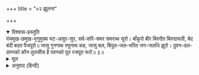 +++
title = "०२ झूलना"

+++


<details open><summary>विश्वास-प्रस्तुति</summary>
पंचमुख-छमुख-भृगुमुख्य भट-असुर-सुर,  
सर्व-सरि-समर समरत्थ सूरो।  
बाँकुरो बीर बिरुदैत बिरुदावली,  
बेद बंदी बदत पैजपूरो॥  
जासु गुनगाथ रघुनाथ कह, जासु बल,  
बिपुल-जल-भरित जग-जलधि झूरो।  
दुवन-दल-दमनको कौन तुलसीस है  
पवनको पूत रजपूत रूरो॥ ३॥
</details>

<details><summary>मूल</summary>

पंचमुख-छमुख-भृगुमुख्य भट-असुर-सुर,  
सर्व-सरि-समर समरत्थ सूरो।  
बाँकुरो बीर बिरुदैत बिरुदावली,  
बेद बंदी बदत पैजपूरो॥  
जासु गुनगाथ रघुनाथ कह, जासु बल,  
बिपुल-जल-भरित जग-जलधि झूरो।  
दुवन-दल-दमनको कौन तुलसीस है  
पवनको पूत रजपूत रूरो॥ ३॥
</details>

<details><summary>अनुवाद (हिन्दी)</summary>

भावार्थ—शिव, स्वामिकार्तिक, परशुराम, दैत्य और देवतावृन्द सबके युद्धरूपी नदीसे पार जानेमें योग्य योद्धा हैं। वेदरूपी वन्दीजन कहते हैं—आप पूरी प्रतिज्ञावाले चतुर योद्धा, बड़े कीर्तिमान् और यशस्वी हैं। जिनके गुणोंकी कथाको रघुनाथजीने श्रीमुखसे कहा तथा जिनके अतिशय पराक्रमसे अपार जलसे भरा हुआ संसार-समुद्र सूख गया। तुलसीके स्वामी सुन्दर राजपूत (पवनकुमार)-के बिना राक्षसोंके दलका नाश करनेवाला दूसरा कौन है? (कोई नहीं)॥ ३॥
</details>
